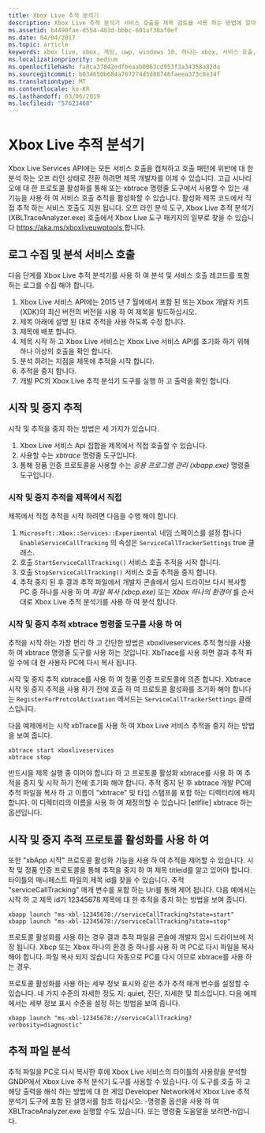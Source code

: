 ```yaml
---
title: Xbox Live 추적 분석기
description: Xbox Live 추적 분석기 서비스 호출을 제목 검토를 사용 하는 방법에 알아봅니다.
ms.assetid: b4490fae-d554-403d-bbbc-601af38af0ef
ms.date: 04/04/2017
ms.topic: article
keywords: xbox live, xbox, 게임, uwp, windows 10, 하나는 xbox, 서비스 호출, 테스트, 분석기를 추적 합니다.
ms.localizationpriority: medium
ms.openlocfilehash: fa8ca37842edfbeaab0063cd953f3a34358a82da
ms.sourcegitcommit: b034650b684a767274d5d88746faeea373c8e34f
ms.translationtype: MT
ms.contentlocale: ko-KR
ms.lasthandoff: 03/06/2019
ms.locfileid: "57623468"
---
```

# <a name="xbox-live-trace-analyzer"></a>Xbox Live 추적 분석기

Xbox Live Services API에는 모든 서비스 호출을 캡처하고 호출 패턴에 위반에 대 한 분석 하는 오프 라인 상태로 전환 하려면 제목 개발자를 이제 수 있습니다. 고급 시나리오에 대 한 프로토콜 활성화를 통해 또는 xbtrace 명령줄 도구에서 사용할 수 있는 새 기능을 사용 하 여 서비스 호출 추적을 활성화할 수 있습니다. 활성화 제목 코드에서 직접 추적 하는 서비스 호출도 지원 됩니다. 오프 라인 분석 도구, Xbox Live 추적 분석기 (XBLTraceAnalyzer.exe) 호출에서 Xbox Live 도구 패키지의 일부로 찾을 수 있습니다 [ https://aka.ms/xboxliveuwptools ](https://aka.ms/xboxliveuwptools)합니다.


## <a name="gather-logs-and-analyze-the-service-calls"></a>로그 수집 및 분석 서비스 호출

다음 단계를 Xbox Live 추적 분석기를 사용 하 여 분석 및 서비스 호출 레코드를 포함 하는 로그를 수집 해야 합니다.

1.  Xbox Live 서비스 API에는 2015 년 7 월에에서 포함 된 또는 Xbox 개발자 키트 (XDK)의 최신 버전의 버전을 사용 하 여 제목을 빌드하십시오.
2.  제목 아래에 설명 된 대로 추적을 사용 하도록 수정 합니다.
3.  제목에 배포 합니다.
4.  제목 시작 하 고 Xbox Live 서비스는 Xbox Live 서비스 API를 초기화 하기 위해 하나 이상의 호출을 확인 합니다.
5.  분석 하려는 지점을 제목에 추적을 시작 합니다.
6.  추적을 중지 합니다.
7.  개발 PC의 Xbox Live 추적 분석기 도구를 실행 하 고 출력을 확인 합니다.

## <a name="starting-and-stopping-tracing"></a>시작 및 중지 추적

시작 및 추적을 중지 하는 방법은 세 가지가 있습니다.

1.  Xbox Live 서비스 Api 집합을 제목에서 직접 호출할 수 있습니다.
2.  사용할 수는 *xbtrace* 명령줄 도구입니다.
3.  통해 정품 인증 프로토콜을 사용할 수는 *응용 프로그램 관리 (xbapp.exe)* 명령줄 도구입니다.


### <a name="starting-and-stopping-tracing-directly-from-your-title"></a>시작 및 중지 추적을 제목에서 직접

제목에서 직접 추적을 시작 하려면 다음을 수행 해야 합니다.

1.  `Microsoft::Xbox::Services::Experimental` 네임 스페이스를 설정 합니다 `EnableServiceCallTracking` 의 속성은 `ServiceCallTrackerSettings` true 클래스.
2.  호출 `StartServiceCallTracking()` 서비스 호출 추적을 시작 합니다.
3.  호출 `StopServiceCallTracking()` 서비스 호출 추적을 중지 합니다.
4.  추적 중지 된 후 결과 추적 파일에서 개발자 콘솔에서 임시 드라이브 다시 복사할 PC 중 하나를 사용 하 여 *파일 복사 (xbcp.exe)* 또는 *Xbox 하나의 환경이* 를 순서 대로 Xbox Live 추적 분석기를 사용 하 여 분석 합니다.

### <a name="starting-and-stopping-tracing-by-using-the-xbtrace-command-line-tool"></a>시작 및 중지 추적 xbtrace 명령줄 도구를 사용 하 여

추적을 시작 하는 가장 편리 하 고 간단한 방법은 xboxliveservices 추적 형식을 사용 하 여 xbtrace 명령줄 도구를 사용 하는 것입니다. XbTrace를 사용 하면 결과 추적 파일 수에 대 한 사용자 PC에 다시 복사 됩니다.

시작 및 중지 추적 xbtrace를 사용 하 여 정품 인증 프로토콜에 의존 합니다. Xbtrace 시작 및 중지 추적을 사용 하기 전에 호출 하 여 프로토콜 활성화를 초기화 해야 합니다는 `RegisterForProtcolActivation` 메서드는 `ServiceCallTrackerSettings` 클래스입니다.

다음 예제에서는 시작 xbTrace를 사용 하 여 Xbox Live 서비스 추적을 중지 하는 방법을 보여 줍니다.

    xbtrace start xboxliveservices
    xbtrace stop


반드시을 제목 실행 중 이어야 합니다 하 고 프로토콜 활성화 xbtrace를 사용 하 여 추적을 중지 및 시작 하기 전에 초기화 해야 합니다. 추적 중지 된 후 xbtrace 개발 PC에 추적 파일을 복사 하 고 이름이 "xbtrace" 및 타임 스탬프를 포함 하는 디렉터리에 배치 합니다. 이 디렉터리의 이름을 사용 하 여 재정의할 수 있습니다 \[etlfile\] xbtrace 하는 옵션입니다.

<a name="starting-and-stopping-tracing-by-using-protocol-activation"></a>시작 및 중지 추적 프로토콜 활성화를 사용 하 여
----------------------------------------------------------
또한 "xbApp 시작" 프로토콜 활성화 기능을 사용 하 여 추적을 제어할 수 있습니다. 시작 및 정품 인증 프로토콜을 통해 추적을 중지 하 여 제목 titleid를 알고 있어야 합니다. 타이틀의 매니페스트 파일의 제목 id를 찾을 수 있습니다. 추적 "serviceCallTracking" 매개 변수를 포함 하는 Uri를 통해 제어 됩니다. 다음 예에서는 시작 하 고 제목 id가 12345678 제목에 대 한 추적을 중지 하는 방법을 보여 줍니다.

    xbapp launch "ms-xbl-12345678://serviceCallTracking?state=start"
    xbapp launch "ms-xbl-12345678://serviceCallTracking?state=stop"

프로토콜 활성화를 사용 하는 경우 결과 추적 파일을 콘솔에 개발자 임시 드라이브에 저장 됩니다. Xbcp 또는 Xbox 하나의 환경 중 하나를 사용 하 여 PC로 다시 파일을 복사 해야 합니다. 파일 복사 되지 않습니다 자동으로 PC를 다시 이므로 xbtrace를 사용 하는 경우.

프로토콜 활성화를 사용 하는 세부 정보 표시와 같은 추가 추적 매개 변수를 설정할 수 있습니다. 네 가지 수준의 자세한 정도 지: quiet, 진단, 자세한 및 최소입니다. 다음 예제에서는 세부 정보 표시 수준을 설정 하는 방법을 보여 줍니다.

    xbapp launch "ms-xbl-12345678://serviceCallTracking?verbosity=diagnostic"

## <a name="analyze-the-trace-file"></a>추적 파일 분석

추적 파일을 PC로 다시 복사한 후에 Xbox Live 서비스의 타이틀의 사용량을 분석할 GNDP에서 Xbox Live 추적 분석기 도구를 사용할 수 있습니다. 이 도구를 호출 하 고 해당 출력을 해석 하는 방법에 대 한 게임 Developer Network에서 Xbox Live 추적 분석기 도구에 포함 된 설명서를 참조 하십시오. -명령줄 옵션을 사용 하 여 XBLTraceAnalyzer.exe 실행할 수도 있습니다. 또는 명령줄 도움말을 보려면-h입니다.
